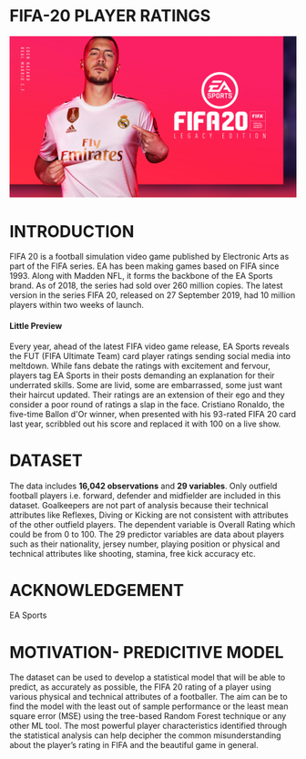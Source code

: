 # FIFA-20 PLAYER RATINGS
<img src="images/ea-sports-fifa-20-nintendo-switch-legacy-edition-switch-hero.jpg">
<h1><strong>INTRODUCTION</strong></h1>
<p>FIFA 20 is a football simulation video game published by Electronic Arts as part of the FIFA series. EA has been making games based on FIFA since 1993. Along with Madden NFL, it forms the backbone of the EA Sports brand. As of 2018, the series had sold over 260 million copies. The latest version in the series FIFA 20, released on 27 September 2019, had 10 million players within two weeks of launch.</p>
</hr>
<h4><strong>Little Preview </strong></h4>
<p>Every year, ahead of the latest FIFA video game release, EA Sports reveals the FUT (FIFA Ultimate Team) card player ratings sending social media into meltdown. While fans debate the ratings with excitement and fervour, players tag EA Sports in their posts demanding an explanation for their underrated skills. Some are livid, some are embarrassed, some just want their haircut updated. Their ratings are an extension of their ego and they consider a poor round of ratings a slap in the face. Cristiano Ronaldo, the five-time Ballon d'Or winner, when presented with his 93-rated FIFA 20 card last year, scribbled out his score and replaced it with 100 on a live show.</p>
<h1><strong>DATASET</strong></h1>
<p>The data includes <strong>16,042 observations</strong> and <strong>29 variables</strong>. Only outfield football players i.e. forward, defender and midfielder are included in this dataset. Goalkeepers are not part of analysis because their technical attributes like Reflexes, Diving or Kicking are not consistent with attributes of the other outfield players. The dependent variable is Overall Rating which could be from 0 to 100. The 29 predictor variables are data about players such as their nationality, jersey number, playing position or physical and technical attributes like shooting, stamina, free kick accuracy etc.</p>
<h1><strong>ACKNOWLEDGEMENT</strong></h1>
<p>EA Sports</p>
<h1><strong>MOTIVATION- PREDICITIVE MODEL</strong></h1>
<p>The dataset can be used to develop a statistical model that will be able to predict, as accurately as possible, the FIFA 20 rating of a player using various physical and technical attributes of a footballer. The aim can be to find the model with the least out of sample performance or the least mean square error (MSE) using the tree-based Random Forest technique or any other ML tool. The most powerful player characteristics identified through the statistical analysis can help decipher the common misunderstanding about the player’s rating in FIFA and the beautiful game in general.</p>


